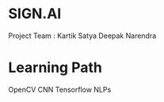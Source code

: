 # SIGN.AI

Project Team :
Kartik
Satya
Deepak
Narendra

# Learning Path

 OpenCV
 CNN
 Tensorflow
 NLPs
